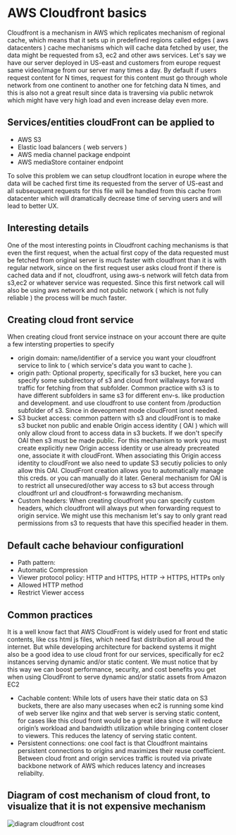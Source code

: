 # AWS Cloudfront basics
Cloudfront is a mechanism in AWS which replicates mechanism of regional cache, which means that it sets up in predefined regions called edges ( aws datacenters ) cache mechanisms
which will cache data fetched by user, the data might be requested from s3, ec2 and other aws services. Let's say we have our server  deployed in US-east and customers from europe
request same video/image from our server many times a day. By default if users request content for N times, request for this content must go through whole network from one continent
to another one for fetching data N times, and this is also not a great result since data is traversing via public netwrok which might have very high load and even increase delay even more.

## Services/entities cloudFront can be applied to
- AWS S3
- Elastic load balancers ( web servers )
- AWS media channel package endpoint
- AWS mediaStore container endpoint

To solve this problem we can setup cloudfront location in europe where the data will be cached first time its requested from the server of US-east and all subseuquent requests for this
file will be handled from this cache from datacenter which will dramatically decrease time of serving users and will lead to better UX.

## Interesting details 
One of the most interesting points in Cloudfront caching mechanisms is that even the first request, when the actual first copy of the data requested must be fetched from original server
is much faster with cloudfront than it is with regular network, since on the first request user asks cloud front if there is cached data and if not, cloudfront, using aws-s  network will fetch data from s3,ec2 or whatever service was requested.  Since this first network call will also be using aws network and not public network ( which is not fully reliable ) the process will be much faster.

## Creating cloud front service
When creating cloud front service instnace on your account there are quite a few intersting properties to specify
- origin domain: name/identifier of a service you want your cloudfront service to link to ( which service's data you want to cache ).
- origin path: Optional property, specifically for s3 bucket, here you can specify some subdirectory of s3 and cloud front willalways forward traffic for 
fetching from that subfolder. Common practice with s3 is to have different subfolders in same s3 for different env-s. like production and development. 
and use cloudfront to use content from /production subfolder of s3. Since in deveopment mode cloudFront isnot needed.
- S3 bucket access: common pattern with s3 and cloudFront is to make s3 bucket non public and enable Origin access identity ( OAI ) which will only allow
cloud front to access data in s3 buckets. If we don't specify OAI then s3 must be made public.
For this mechanism to work you must create explicitly new Origin access identity or use already precreated one, associate it with cloudFront. When associating
this Origin access identity to cloudFront we also need to update S3 secutiy policies to only allow this OAI. CloudFront creation allows you to automatically
manage this creds. or you can manually do it later.
General mechanism for OAI is to restrict all unsecured/other way access to s3 but access through cloudfront url and cloudfront-s forwawrding mechanism.
- Custom headers: When creating cloudfront you can specify custom headers, which cloudfront will always put when forwarding request to origin service.
We might use this mechanism let's say to only grant read permissions from s3 to requests that have this specified header in them.

## Default cache behaviour configurationI
- Path pattern:
- Automatic Compression
- Viewer protocol policy: HTTP and HTTPS, HTTP -> HTTPS, HTTPs only
- Allowed HTTP method
- Restrict Viewer access

## Common practices
It is a well know fact that AWS CloudFront is widely used for front end static contents, like css html js files, which need fast distribution all aroud the internet.
But while developing architecture for backend systems it might also be a good idea to use cloud front for our services, specifically for ec2 instances serving dynamic and/or static content.
We must notice that by this way we can boost  performance, security, and cost benefits you get when using CloudFront to serve dynamic and/or static assets from Amazon EC2

- Cachable content: While lots of users have their static data on S3 buckets, there are also many usecases when ec2 is running some kind of web server like nginx and that web server is
serving static content, for cases like this cloud front would be a great idea since it will reduce origin’s workload and bandwidth utilization while bringing content closer to viewers. This reduces the latency of serving static content.
- Persistent connections: one cool fact is that Cloudfront maintains persistent connections to origins and maximizes their reuse coefficient. Between cloud front and origin services
traffic is routed via private backbone network of AWS which reduces latency and increases reliabilty.

## Diagram of cost mechanism of cloud front, to visualize that it is not expensive mechanism
![diagram cloudfront cost](./diagram.pn)
